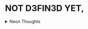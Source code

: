 # NOT D3FIN3D YET,


<details >
<summary>Neon Thoughts</summary>

---
 
*When the night stretches on without end, </br>
    And the stars are hidden from your sight, </br>
    You create a world with your mind's pen, </br>
    Where anything is possible and bright !* </br>

  *But the frozen thoughts explode in your mind, </br>
    Like fireworks of doubt and fear, </br>
    You wonder if you'll ever find, </br>
    A light to guide you through the infinite unclear !* </br>

  *Is this all a dream or a nightmare? </br>
    Or the reality of your own existence? </br>
    Are you alone or is someone there? </br>
    Do you have a choice or a destiny to follow hence?* </br>

  *-Und3fin3d-*

---

</details>






<!--
**nalindard/nalindard** is a ✨ _special_ ✨ repository because its `README.md` (this file) appears on your GitHub profile.

Here are some ideas to get you started:

- 🔭 I’m currently working on ...
- 🌱 I’m currently learning ...
- 👯 I’m looking to collaborate on ...
- 🤔 I’m looking for help with ...
- 💬 Ask me about ...
- 📫 How to reach me: ...
- 😄 Pronouns: ...
- ⚡ Fun fact: ...
-->
